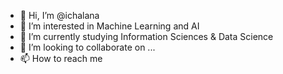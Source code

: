 - 👋 Hi, I’m @ichalana
- 👀 I’m interested in Machine Learning and AI
- 🌱 I’m currently studying Information Sciences & Data Science
- 💞️ I’m looking to collaborate on ...
- 📫 How to reach me 

<!---
ichalana/ichalana is a ✨ special ✨ repository because its `README.md` (this file) appears on your GitHub profile.
You can click the Preview link to take a look at your changes.
--->
